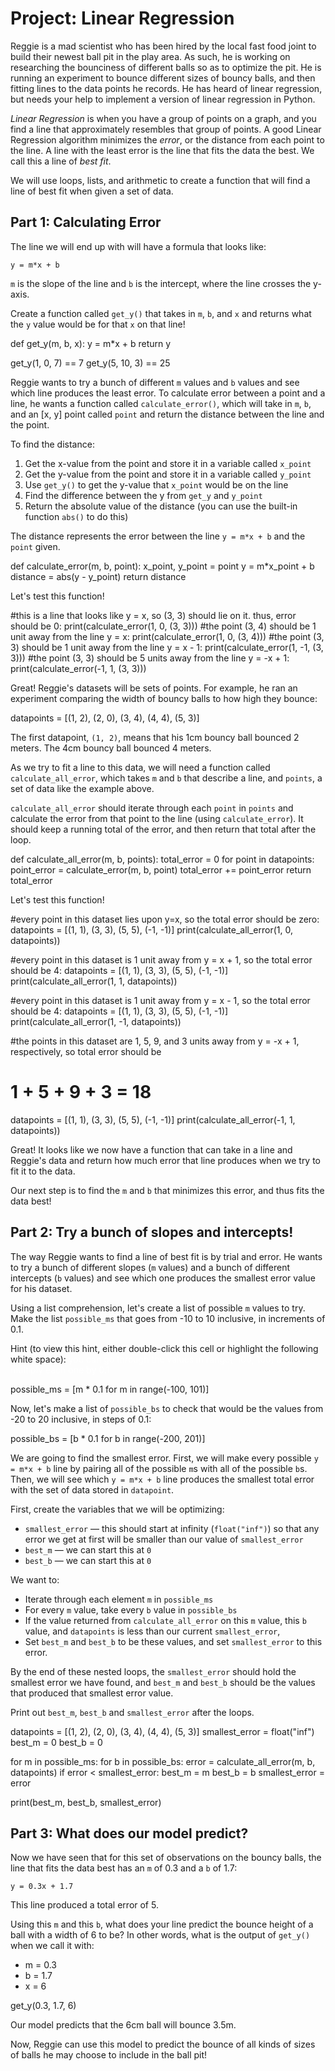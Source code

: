 # Project: Linear Regression

Reggie is a mad scientist who has been hired by the local fast food joint to build their newest ball pit in the play area. As such, he is working on researching the bounciness of different balls so as to optimize the pit. He is running an experiment to bounce different sizes of bouncy balls, and then fitting lines to the data points he records. He has heard of linear regression, but needs your help to implement a version of linear regression in Python.

_Linear Regression_ is when you have a group of points on a graph, and you find a line that approximately resembles that group of points. A good Linear Regression algorithm minimizes the _error_, or the distance from each point to the line. A line with the least error is the line that fits the data the best. We call this a line of _best fit_.

We will use loops, lists, and arithmetic to create a function that will find a line of best fit when given a set of data.


## Part 1: Calculating Error


The line we will end up with will have a formula that looks like:

`y = m*x + b`


`m` is the slope of the line and `b` is the intercept, where the line crosses the y-axis.

Create a function called `get_y()` that takes in `m`, `b`, and `x` and returns what the `y` value would be for that `x` on that line!


def get_y(m, b, x):
  y = m*x + b
  return y

get_y(1, 0, 7) == 7
get_y(5, 10, 3) == 25



Reggie wants to try a bunch of different `m` values and `b` values and see which line produces the least error. To calculate error between a point and a line, he wants a function called `calculate_error()`, which will take in `m`, `b`, and an [x, y] point called `point` and return the distance between the line and the point.

To find the distance:
1. Get the x-value from the point and store it in a variable called `x_point`
2. Get the y-value from the point and store it in a variable called `y_point`
3. Use `get_y()` to get the y-value that `x_point` would be on the line
4. Find the difference between the y from `get_y` and `y_point`
5. Return the absolute value of the distance (you can use the built-in function `abs()` to do this)

The distance represents the error between the line `y = m*x + b` and the `point` given.


def calculate_error(m, b, point):
  x_point, y_point = point
  y = m*x_point + b
  distance = abs(y - y_point)
  return distance


Let's test this function!

#this is a line that looks like y = x, so (3, 3) should lie on it. thus, error should be 0:
print(calculate_error(1, 0, (3, 3)))
#the point (3, 4) should be 1 unit away from the line y = x:
print(calculate_error(1, 0, (3, 4)))
#the point (3, 3) should be 1 unit away from the line y = x - 1:
print(calculate_error(1, -1, (3, 3)))
#the point (3, 3) should be 5 units away from the line y = -x + 1:
print(calculate_error(-1, 1, (3, 3)))

Great! Reggie's datasets will be sets of points. For example, he ran an experiment comparing the width of bouncy balls to how high they bounce:


datapoints = [(1, 2), (2, 0), (3, 4), (4, 4), (5, 3)]

The first datapoint, `(1, 2)`, means that his 1cm bouncy ball bounced 2 meters. The 4cm bouncy ball bounced 4 meters.

As we try to fit a line to this data, we will need a function called `calculate_all_error`, which takes `m` and `b` that describe a line, and `points`, a set of data like the example above.

`calculate_all_error` should iterate through each `point` in `points` and calculate the error from that point to the line (using `calculate_error`). It should keep a running total of the error, and then return that total after the loop.


def calculate_all_error(m, b, points):
    total_error = 0
    for point in datapoints:
        point_error = calculate_error(m, b, point)
        total_error += point_error
    return total_error

Let's test this function!

#every point in this dataset lies upon y=x, so the total error should be zero:
datapoints = [(1, 1), (3, 3), (5, 5), (-1, -1)]
print(calculate_all_error(1, 0, datapoints))

#every point in this dataset is 1 unit away from y = x + 1, so the total error should be 4:
datapoints = [(1, 1), (3, 3), (5, 5), (-1, -1)]
print(calculate_all_error(1, 1, datapoints))

#every point in this dataset is 1 unit away from y = x - 1, so the total error should be 4:
datapoints = [(1, 1), (3, 3), (5, 5), (-1, -1)]
print(calculate_all_error(1, -1, datapoints))


#the points in this dataset are 1, 5, 9, and 3 units away from y = -x + 1, respectively, so total error should be
# 1 + 5 + 9 + 3 = 18
datapoints = [(1, 1), (3, 3), (5, 5), (-1, -1)]
print(calculate_all_error(-1, 1, datapoints))

Great! It looks like we now have a function that can take in a line and Reggie's data and return how much error that line produces when we try to fit it to the data.

Our next step is to find the `m` and `b` that minimizes this error, and thus fits the data best!


## Part 2: Try a bunch of slopes and intercepts!

The way Reggie wants to find a line of best fit is by trial and error. He wants to try a bunch of different slopes (`m` values) and a bunch of different intercepts (`b` values) and see which one produces the smallest error value for his dataset.

Using a list comprehension, let's create a list of possible `m` values to try. Make the list `possible_ms` that goes from -10 to 10 inclusive, in increments of 0.1.

Hint (to view this hint, either double-click this cell or highlight the following white space): <font color="white">you can go through the values in range(-100, 100) and multiply each one by 0.1</font>



possible_ms = [m * 0.1 for m in range(-100, 101)]

Now, let's make a list of `possible_bs` to check that would be the values from -20 to 20 inclusive, in steps of 0.1:

possible_bs = [b * 0.1 for b in range(-200, 201)]

We are going to find the smallest error. First, we will make every possible `y = m*x + b` line by pairing all of the possible `m`s with all of the possible `b`s. Then, we will see which `y = m*x + b` line produces the smallest total error with the set of data stored in `datapoint`.

First, create the variables that we will be optimizing:
* `smallest_error` &mdash; this should start at infinity (`float("inf")`) so that any error we get at first will be smaller than our value of `smallest_error`
* `best_m` &mdash; we can start this at `0`
* `best_b` &mdash; we can start this at `0`

We want to:
* Iterate through each element `m` in `possible_ms`
* For every `m` value, take every `b` value in `possible_bs`
* If the value returned from `calculate_all_error` on this `m` value, this `b` value, and `datapoints` is less than our current `smallest_error`,
* Set `best_m` and `best_b` to be these values, and set `smallest_error` to this error.

By the end of these nested loops, the `smallest_error` should hold the smallest error we have found, and `best_m` and `best_b` should be the values that produced that smallest error value.

Print out `best_m`, `best_b` and `smallest_error` after the loops.



datapoints = [(1, 2), (2, 0), (3, 4), (4, 4), (5, 3)]
smallest_error = float("inf")
best_m = 0
best_b = 0

for m in possible_ms:
    for b in possible_bs:
   	 error = calculate_all_error(m, b, datapoints)
   	 if error < smallest_error:
   		 best_m = m
   		 best_b = b
   		 smallest_error = error
       	 
print(best_m, best_b, smallest_error)


## Part 3: What does our model predict?

Now we have seen that for this set of observations on the bouncy balls, the line that fits the data best has an `m` of 0.3 and a `b` of 1.7:

```
y = 0.3x + 1.7
```

This line produced a total error of 5.

Using this `m` and this `b`, what does your line predict the bounce height of a ball with a width of 6 to be?
In other words, what is the output of `get_y()` when we call it with:
* m = 0.3
* b = 1.7
* x = 6

get_y(0.3, 1.7, 6)

Our model predicts that the 6cm ball will bounce 3.5m.

Now, Reggie can use this model to predict the bounce of all kinds of sizes of balls he may choose to include in the ball pit!


